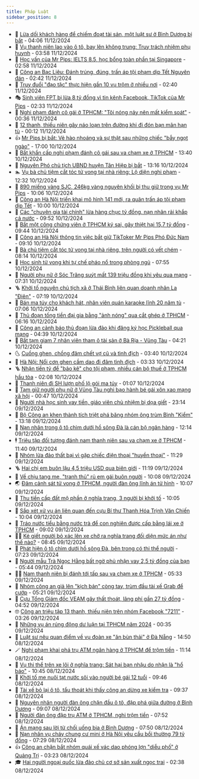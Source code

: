 ```yaml
---
title: Pháp Luật
sidebar_position: 8
---
```


<!-- dantri-phap-luat:START -->
- 🌊 [Lừa dối khách hàng để chiếm đoạt tài sản, một luật sư ở Bình Dương bị bắt](https://dantri.com.vn/phap-luat/lua-doi-khach-hang-de-chiem-doat-tai-san-mot-luat-su-o-binh-duong-bi-bat-20241211104431039.htm) - 04:06 11/12/2024
- 🐲 [Vụ thanh niên lao vào ô tô, bay lên không trung: Truy trách nhiệm phụ huynh](https://dantri.com.vn/phap-luat/vu-thanh-nien-lao-vao-o-to-bay-len-khong-trung-truy-trach-nhiem-phu-huynh-20241211103722907.htm) - 03:58 11/12/2024
- 🌁 [Học vấn của Mr Pips: IELTS 8.5, học bổng toàn phần tại Singapore](https://dantri.com.vn/phap-luat/hoc-van-cua-mr-pips-ielts-85-hoc-bong-toan-phan-tai-singapore-20241211095518522.htm) - 02:58 11/12/2024
- 🎃 [Công an Bạc Liêu: Đánh trúng, đúng, trấn áp tội phạm dịp Tết Nguyên đán](https://dantri.com.vn/phap-luat/cong-an-bac-lieu-danh-trung-dung-tran-ap-toi-pham-dip-tet-nguyen-dan-20241211092223197.htm) - 02:42 11/12/2024
- 🦅 [Truy đuổi &quot;đạo tặc&quot; thực hiện gần 10 vụ trộm ở nhiều nơi](https://dantri.com.vn/phap-luat/truy-duoi-dao-tac-thuc-hien-gan-10-vu-trom-o-nhieu-noi-20241211092842668.htm) - 02:40 11/12/2024
- 🎭 [Sinh viên FPT bị lừa 8 tỷ đồng vì tin kênh Facebook, TikTok của Mr Pips](https://dantri.com.vn/phap-luat/sinh-vien-fpt-bi-lua-8-ty-dong-vi-tin-kenh-facebook-tiktok-cua-mr-pips-20241211092509832.htm) - 02:33 11/12/2024
- 🤗 [Nghi phạm đánh cô gái ở TPHCM: &quot;Tôi nóng nảy nên mất kiểm soát&quot;](https://dantri.com.vn/phap-luat/nghi-pham-danh-co-gai-o-tphcm-toi-nong-nay-nen-mat-kiem-soat-20241210232227867.htm) - 00:36 11/12/2024
- 🚀 [12 thanh, thiếu niên gây náo loạn trên đường khi đi đón bạn mãn hạn tù](https://dantri.com.vn/phap-luat/12-thanh-thieu-nien-gay-nao-loan-tren-duong-khi-di-don-ban-man-han-tu-20241211070019900.htm) - 00:12 11/12/2024
- 👍 [Mr Pips bị bắt: Vẻ hào nhoáng và sự thật sau những chiếc &quot;bẫy ngọt ngào&quot;](https://dantri.com.vn/phap-luat/mr-pips-bi-bat-ve-hao-nhoang-va-su-that-sau-nhung-chiec-bay-ngot-ngao-20241210220102641.htm) - 17:00 10/12/2024
- 🧐 [Bắt khẩn cấp nghi phạm đánh cô gái sau va chạm xe ở TPHCM](https://dantri.com.vn/phap-luat/bat-khan-cap-nghi-pham-danh-co-gai-sau-va-cham-xe-o-tphcm-20241210201827452.htm) - 13:40 10/12/2024
- 🫶 [Nguyên Phó chủ tịch UBND huyện Tân Hiệp bị bắt](https://dantri.com.vn/phap-luat/nguyen-pho-chu-tich-ubnd-huyen-tan-hiep-bi-bat-20241210192452072.htm) - 13:16 10/12/2024
- 🏊 [Vụ bà chủ tiệm cắt tóc tử vong tại nhà riêng: Lộ diện nghi phạm](https://dantri.com.vn/phap-luat/vu-ba-chu-tiem-cat-toc-tu-vong-tai-nha-rieng-lo-dien-nghi-pham-20241210191516118.htm) - 12:32 10/12/2024
- 🌋 [890 miếng vàng SJC, 246kg vàng nguyên khối bị thu giữ trong vụ Mr Pips](https://dantri.com.vn/phap-luat/890-mieng-vang-sjc-246kg-vang-nguyen-khoi-bi-thu-giu-trong-vu-mr-pips-20241210170337903.htm) - 10:06 10/12/2024
- 👹 [Công an Hà Nội triển khai mô hình 141 mới, ra quân trấn áp tội phạm dịp Tết](https://dantri.com.vn/phap-luat/cong-an-ha-noi-trien-khai-mo-hinh-141-moi-ra-quan-tran-ap-toi-pham-dip-tet-20241210161059694.htm) - 10:00 10/12/2024
- 🫣 [Các &quot;chuyên gia tài chính&quot; lừa hàng chục tỷ đồng, nạn nhân rải khắp cả nước](https://dantri.com.vn/phap-luat/cac-chuyen-gia-tai-chinh-lua-hang-chuc-ty-dong-nan-nhan-rai-khap-ca-nuoc-20241210164522520.htm) - 09:52 10/12/2024
- 🎃 [Bắt một công chứng viên ở TPHCM ký sai, gây thiệt hại 15,7 tỷ đồng](https://dantri.com.vn/phap-luat/bat-mot-cong-chung-vien-o-tphcm-ky-sai-gay-thiet-hai-157-ty-dong-20241210163425332.htm) - 09:44 10/12/2024
- 🌝 [Công an Hà Nội thông tin việc bắt giữ TikToker Mr Pips Phó Đức Nam](https://dantri.com.vn/phap-luat/cong-an-ha-noi-thong-tin-viec-bat-giu-tiktoker-mr-pips-pho-duc-nam-20241210153014875.htm) - 09:10 10/12/2024
- 🚀 [Bà chủ tiệm cắt tóc tử vong tại nhà riêng, trên người có vết chém](https://dantri.com.vn/phap-luat/ba-chu-tiem-cat-toc-tu-vong-tai-nha-rieng-tren-nguoi-co-vet-chem-20241210135613592.htm) - 08:14 10/12/2024
- 🥷 [Học sinh tử vong khi tự chế pháo nổ trong phòng ngủ](https://dantri.com.vn/phap-luat/hoc-sinh-tu-vong-khi-tu-che-phao-no-trong-phong-ngu-20241210133419273.htm) - 07:55 10/12/2024
- 👺 [Người phụ nữ ở Sóc Trăng suýt mất 139 triệu đồng khi yêu qua mạng](https://dantri.com.vn/phap-luat/nguoi-phu-nu-o-soc-trang-suyt-mat-139-trieu-dong-khi-yeu-qua-mang-20241210140344858.htm) - 07:31 10/12/2024
- 🪜 [Khởi tố nguyên chủ tịch xã ở Thái Bình liên quan doanh nhân La &quot;Điên&quot;](https://dantri.com.vn/phap-luat/khoi-to-nguyen-chu-tich-xa-o-thai-binh-lien-quan-doanh-nhan-la-dien-20241210140455842.htm) - 07:19 10/12/2024
- 🦄 [Bán ma túy cho khách hát, nhân viên quán karaoke lĩnh 20 năm tù](https://dantri.com.vn/phap-luat/ban-ma-tuy-cho-khach-hat-nhan-vien-quan-karaoke-linh-20-nam-tu-20241210134744780.htm) - 07:06 10/12/2024
- 🦍 [Thủ đoạn tống tiền đại gia bằng &quot;ảnh nóng&quot; qua cắt ghép ở TPHCM](https://dantri.com.vn/phap-luat/thu-doan-tong-tien-dai-gia-bang-anh-nong-qua-cat-ghep-o-tphcm-20241210123401053.htm) - 06:16 10/12/2024
- 🌁 [Công an cảnh báo thủ đoạn lừa đảo khi đăng ký học Pickleball qua mạng](https://dantri.com.vn/phap-luat/cong-an-canh-bao-thu-doan-lua-dao-khi-dang-ky-hoc-pickleball-qua-mang-20241210111959700.htm) - 04:39 10/12/2024
- 💯 [Bắt tạm giam 7 nhân viên tham ô tài sản ở Bà Rịa - Vũng Tàu](https://dantri.com.vn/phap-luat/bat-tam-giam-7-nhan-vien-tham-o-tai-san-o-ba-ria-vung-tau-20241210105128422.htm) - 04:21 10/12/2024
- 🌜 [Cuồng ghen, chồng đâm chết vợ cũ và tình địch](https://dantri.com.vn/phap-luat/cuong-ghen-chong-dam-chet-vo-cu-va-tinh-dich-20241210082745246.htm) - 03:40 10/12/2024
- 👹 [Hà Nội: Nổi cơn ghen cầm dao đi đâm tình địch](https://dantri.com.vn/phap-luat/ha-noi-noi-con-ghen-cam-dao-di-dam-tinh-dich-20241210102507072.htm) - 03:33 10/12/2024
- 🪜 [Nhận tiền tỷ để &quot;bảo kê&quot; cho tội phạm, nhiều cán bộ thuế ở TPHCM hầu tòa](https://dantri.com.vn/phap-luat/nhan-tien-ty-de-bao-ke-cho-toi-pham-nhieu-can-bo-thue-o-tphcm-hau-toa-20241210084544813.htm) - 02:08 10/12/2024
- 🦩 [Thanh niên đi SH lượn phố lộ gói ma túy](https://dantri.com.vn/phap-luat/thanh-nien-di-sh-luon-pho-lo-goi-ma-tuy-20241210080241383.htm) - 01:07 10/12/2024
- 💂 [Tạm giữ người phụ nữ ở Vũng Tàu nghi bạo hành bé gái xôn xao mạng xã hội](https://dantri.com.vn/phap-luat/tam-giu-nguoi-phu-nu-o-vung-tau-nghi-bao-hanh-be-gai-xon-xao-mang-xa-hoi-20241210070910828.htm) - 00:47 10/12/2024
- 💃 [Người nhà học sinh vay tiền, giáo viên chủ nhiệm bị dọa giết](https://dantri.com.vn/phap-luat/nguoi-nha-hoc-sinh-vay-tien-giao-vien-chu-nhiem-bi-doa-giet-20241209101433846.htm) - 23:14 09/12/2024
- 🧐 [Bộ Công an khen thành tích triệt phá băng nhóm ông trùm Bình &quot;Kiểm&quot;](https://dantri.com.vn/phap-luat/bo-cong-an-khen-thanh-tich-triet-pha-bang-nhom-ong-trum-binh-kiem-20241209195746432.htm) - 13:18 09/12/2024
- 🤗 [Nạn nhân trong ô tô chìm dưới hồ sông Đà là cán bộ ngân hàng](https://dantri.com.vn/phap-luat/nan-nhan-trong-o-to-chim-duoi-ho-song-da-la-can-bo-ngan-hang-20241209185918449.htm) - 12:14 09/12/2024
- 🕴 [Triệu tập đối tượng đánh nam thanh niên sau va chạm xe ở TPHCM](https://dantri.com.vn/phap-luat/trieu-tap-doi-tuong-danh-nam-thanh-nien-sau-va-cham-xe-o-tphcm-20241209181113019.htm) - 11:40 09/12/2024
- 🐎 [Nhóm lừa đảo thất bại vì gặp chiếc điện thoại &quot;huyền thoại&quot;](https://dantri.com.vn/phap-luat/nhom-lua-dao-that-bai-vi-gap-chiec-dien-thoai-huyen-thoai-20241209172928184.htm) - 11:29 09/12/2024
- 🪜 [Hai chị em buôn lậu 4,5 triệu USD qua biên giới](https://dantri.com.vn/phap-luat/hai-chi-em-buon-lau-45-trieu-usd-qua-bien-gioi-20241209170424090.htm) - 11:19 09/12/2024
- 🤭 [Về chịu tang mẹ, &quot;tranh thủ&quot; rủ em gái buôn người](https://dantri.com.vn/phap-luat/ve-chiu-tang-me-tranh-thu-ru-em-gai-buon-nguoi-20241209164401652.htm) - 10:08 09/12/2024
- 🌏 [Đâm cảnh sát tử vong ở TPHCM, người đàn ông lĩnh án tử hình](https://dantri.com.vn/phap-luat/dam-canh-sat-tu-vong-o-tphcm-nguoi-dan-ong-linh-an-tu-hinh-20241209151320921.htm) - 10:07 09/12/2024
- 🎃 [Thu tiền cấp đất mộ phần ở nghĩa trang, 3 người bị khởi tố](https://dantri.com.vn/phap-luat/thu-tien-cap-dat-mo-phan-o-nghia-trang-3-nguoi-bi-khoi-to-20241209154212373.htm) - 10:05 09/12/2024
- 🗽 [Sắp xét xử vụ án liên quan đến cựu Bí thư Thanh Hóa Trịnh Văn Chiến](https://dantri.com.vn/phap-luat/sap-xet-xu-vu-an-lien-quan-den-cuu-bi-thu-thanh-hoa-trinh-van-chien-20241209163708328.htm) - 10:04 09/12/2024
- 🌁 [Tráo nước tiểu bằng nước trà để con nghiện được cấp bằng lái xe ở TPHCM](https://dantri.com.vn/phap-luat/trao-nuoc-tieu-bang-nuoc-tra-de-con-nghien-duoc-cap-bang-lai-xe-o-tphcm-20241209152351206.htm) - 09:02 09/12/2024
- 🧑‍💻 [Kẻ giết người bỏ xác lên xe chở ra nghĩa trang đối diện mức án như thế nào?](https://dantri.com.vn/phap-luat/ke-giet-nguoi-bo-xac-len-xe-cho-ra-nghia-trang-doi-dien-muc-an-nhu-the-nao-20241209144354768.htm) - 08:45 09/12/2024
- 🌮 [Phát hiện ô tô chìm dưới hồ sông Đà, bên trong có thi thể người](https://dantri.com.vn/phap-luat/phat-hien-o-to-chim-duoi-ho-song-da-ben-trong-co-thi-the-nguoi-20241209140233058.htm) - 07:23 09/12/2024
- 🤗 [Người mẫu Trà Ngọc Hằng bất ngờ phủ nhận vay 2,5 tỷ đồng của bạn](https://dantri.com.vn/phap-luat/nguoi-mau-tra-ngoc-hang-bat-ngo-phu-nhan-vay-25-ty-dong-cua-ban-20241209123612584.htm) - 05:44 09/12/2024
- 👨‍🏫 [Nam thanh niên bị đánh tới tấp sau va chạm xe ở TPHCM](https://dantri.com.vn/phap-luat/nam-thanh-nien-bi-danh-toi-tap-sau-va-cham-xe-o-tphcm-20241209122339196.htm) - 05:33 09/12/2024
- 🎉 [Nhóm công an giả lên &quot;kịch bản&quot; còng tay, trùm đầu tài xế Grab để cướp](https://dantri.com.vn/phap-luat/nhom-cong-an-gia-len-kich-ban-cong-tay-trum-dau-tai-xe-grab-de-cuop-20241209114332709.htm) - 05:21 09/12/2024
- 🤗 [Cựu Tổng Giám đốc VEAM gây thất thoát, lãng phí gần 27 tỷ đồng](https://dantri.com.vn/phap-luat/cuu-tong-giam-doc-veam-gay-that-thoat-lang-phi-gan-27-ty-dong-20241209113916556.htm) - 04:52 09/12/2024
- 🤓 [Công an triệu tập 13 thanh, thiếu niên trên nhóm Facebook &quot;7211&quot;](https://dantri.com.vn/phap-luat/cong-an-trieu-tap-13-thanh-thieu-nien-tren-nhom-facebook-7211-20241209090357880.htm) - 03:26 09/12/2024
- 👹 [Những vụ án rúng động dư luận tại TPHCM năm 2024](https://dantri.com.vn/phap-luat/nhung-vu-an-rung-dong-du-luan-tai-tphcm-nam-2024-20241208120422638.htm) - 00:35 09/12/2024
- 🐘 [Luật sư nêu quan điểm về vụ đoàn xe &quot;ăn bùn thải&quot; ở Đà Nẵng](https://dantri.com.vn/phap-luat/luat-su-neu-quan-diem-ve-vu-doan-xe-an-bun-thai-o-da-nang-20241208204413645.htm) - 14:50 08/12/2024
- 🪄 [Nghi phạm khai phá trụ ATM ngân hàng ở TPHCM để trộm tiền](https://dantri.com.vn/phap-luat/nghi-pham-khai-pha-tru-atm-ngan-hang-o-tphcm-de-trom-tien-20241208180548252.htm) - 11:14 08/12/2024
- 💄 [Vụ thi thể trên xe lôi ở nghĩa trang: Sát hại bạn nhậu do nhận là &quot;hổ báo&quot;](https://dantri.com.vn/phap-luat/vu-thi-the-tren-xe-loi-o-nghia-trang-sat-hai-ban-nhau-do-nhan-la-ho-bao-20241208164012094.htm) - 10:45 08/12/2024
- 🐎 [Khởi tố mẹ nuôi tạt nước sôi vào người bé gái 12 tuổi](https://dantri.com.vn/phap-luat/khoi-to-me-nuoi-tat-nuoc-soi-vao-nguoi-be-gai-12-tuoi-20241208154357269.htm) - 09:46 08/12/2024
- 💯 [Tài xế bỏ lại ô tô, tẩu thoát khi thấy công an dừng xe kiểm tra](https://dantri.com.vn/phap-luat/tai-xe-bo-lai-o-to-tau-thoat-khi-thay-cong-an-dung-xe-kiem-tra-20241208153811235.htm) - 09:37 08/12/2024
- 💯 [Nguyên nhân người đàn ông chặn đầu ô tô, đập phá giữa đường ở Bình Dương](https://dantri.com.vn/phap-luat/nguyen-nhan-nguoi-dan-ong-chan-dau-o-to-dap-pha-giua-duong-o-binh-duong-20241208154448368.htm) - 09:07 08/12/2024
- 🌈 [Người đàn ông đập trụ ATM ở TPHCM, nghi trộm tiền](https://dantri.com.vn/phap-luat/nguoi-dan-ong-dap-tru-atm-o-tphcm-nghi-trom-tien-20241208140512640.htm) - 07:52 08/12/2024
- 🧠 [Án mạng sau lời từ chối uống bia ở Bình Dương](https://dantri.com.vn/phap-luat/an-mang-sau-loi-tu-choi-uong-bia-o-binh-duong-20241208140527782.htm) - 07:50 08/12/2024
- 🌈 [Nạn nhân vụ cháy chung cư mini ở Hà Nội yêu cầu bồi thường 79 tỷ đồng](https://dantri.com.vn/phap-luat/nan-nhan-vu-chay-chung-cu-mini-o-ha-noi-yeu-cau-boi-thuong-79-ty-dong-20241208142355785.htm) - 07:29 08/12/2024
- 👍 [Công an chặn bắt nhóm quái xế vác dao phóng lợn &quot;diễu phố&quot; ở Quảng Trị](https://dantri.com.vn/phap-luat/cong-an-chan-bat-nhom-quai-xe-vac-dao-phong-lon-dieu-pho-o-quang-tri-20241208095859525.htm) - 03:23 08/12/2024
- 🎓 [Hai người ngoại quốc lừa đảo chủ cơ sở sản xuất ngọc trai](https://dantri.com.vn/phap-luat/hai-nguoi-ngoai-quoc-lua-dao-chu-co-so-san-xuat-ngoc-trai-20241208093046716.htm) - 02:38 08/12/2024<!-- dantri-phap-luat:END -->
